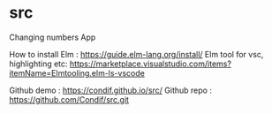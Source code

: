 # src

Changing numbers App

How to install Elm : https://guide.elm-lang.org/install/
Elm tool for vsc, highlighting etc: https://marketplace.visualstudio.com/items?itemName=Elmtooling.elm-ls-vscode

Github demo : https://condif.github.io/src/
Github repo : https://github.com/Condif/src.git
